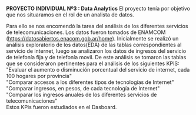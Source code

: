 **PROYECTO INDIVIDUAL Nº3 : Data Analytics**
El proyecto tenía por objetivo que nos situaramos en el rol de un analista de datos.

Para ello se nos encomendó la tarea del análisis de los diferentes servicios de telecomunicaciones.
Los datos fueron tomados de ENAMCOM (https://datosabiertos.enacom.gob.ar/home).
Inicialmente se realizó un análisis exploratorio de los datos(EDA) de las tablas correspondientes al servicio de internet, luego se analizaron los datos de ingresos del servicio de telefonía fija y de telefonía movil.
De este análisis se tomaron las tablas que se consideraron pertinentes para el análisis de los siguientes KPIS:<br>
"Evaluar el aumento o disminución porcentual del servicio de internet, cada 100 hogares por provincia"<br>
"Comparar accesos a los diferentes tipos de tecnologías de Internet"<br>
"Comparar ingresos, en pesos, de cada tecnología de Internet"<br>
"Comparar los ingresos anuales de los diferentes servicios de telecomunicaciones"<br>
Estos KPis fueron estudiados en el Dasboard.

